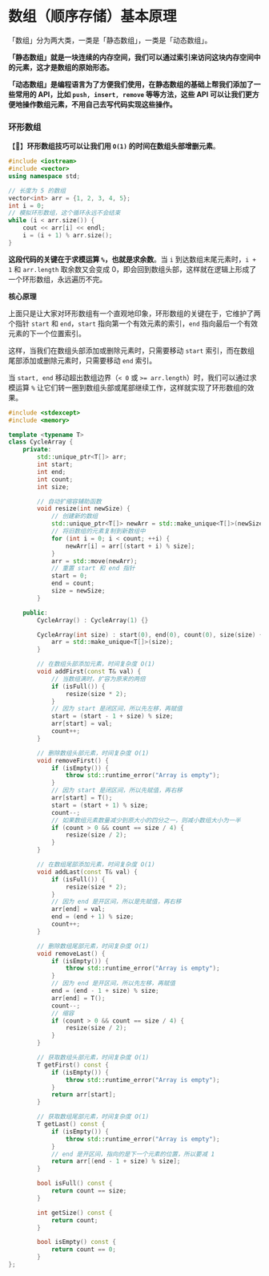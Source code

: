 # 数组（顺序存储）基本原理

「数组」分为两大类，一类是「静态数组」，一类是「动态数组」。

**「静态数组」就是一块连续的内存空间，我们可以通过索引来访问这块内存空间中的元素，这才是数组的原始形态。**

**「动态数组」是编程语言为了方便我们使用，在静态数组的基础上帮我们添加了一些常用的 API，比如 `push, insert, remove` 等等方法，这些 API 可以让我们更方便地操作数组元素，不用自己去写代码实现这些操作。**

### 环形数组

【:loudspeaker:】**环形数组技巧可以让我们用 `O(1)` 的时间在数组头部增删元素**。

```c++
#include <iostream>
#include <vector>
using namespace std;

// 长度为 5 的数组
vector<int> arr = {1, 2, 3, 4, 5};
int i = 0;
// 模拟环形数组，这个循环永远不会结束
while (i < arr.size()) {
    cout << arr[i] << endl;
    i = (i + 1) % arr.size();
}
```

**这段代码的关键在于求模运算 `%`，也就是求余数**。当 `i` 到达数组末尾元素时，`i + 1` 和 `arr.length` 取余数又会变成 0，即会回到数组头部，这样就在逻辑上形成了一个环形数组，永远遍历不完。

**核心原理**

上面只是让大家对环形数组有一个直观地印象，环形数组的关键在于，它维护了两个指针 `start` 和 `end`，`start` 指向第一个有效元素的索引，`end` 指向最后一个有效元素的下一个位置索引。

这样，当我们在数组头部添加或删除元素时，只需要移动 `start` 索引，而在数组尾部添加或删除元素时，只需要移动 `end` 索引。

当 `start, end` 移动超出数组边界（`< 0` 或 `>= arr.length`）时，我们可以通过求模运算 `%` 让它们转一圈到数组头部或尾部继续工作，这样就实现了环形数组的效果。

```c++
#include <stdexcept>
#include <memory>

template <typename T>
class CycleArray {
    private:
        std::unique_ptr<T[]> arr;
        int start;
        int end;
        int count;
        int size;

        // 自动扩缩容辅助函数
        void resize(int newSize) {
            // 创建新的数组
            std::unique_ptr<T[]> newArr = std::make_unique<T[]>(newSize);
            // 将旧数组的元素复制到新数组中
            for (int i = 0; i < count; ++i) {
                newArr[i] = arr[(start + i) % size];
            }
            arr = std::move(newArr);
            // 重置 start 和 end 指针
            start = 0;
            end = count;
            size = newSize;
        }

    public:
        CycleArray() : CycleArray(1) {}

        CycleArray(int size) : start(0), end(0), count(0), size(size) {
            arr = std::make_unique<T[]>(size);
        }

        // 在数组头部添加元素，时间复杂度 O(1)
        void addFirst(const T& val) {
            // 当数组满时，扩容为原来的两倍
            if (isFull()) {
                resize(size * 2);
            }
            // 因为 start 是闭区间，所以先左移，再赋值
            start = (start - 1 + size) % size;
            arr[start] = val;
            count++;
        }

        // 删除数组头部元素，时间复杂度 O(1)
        void removeFirst() {
            if (isEmpty()) {
                throw std::runtime_error("Array is empty");
            }
            // 因为 start 是闭区间，所以先赋值，再右移
            arr[start] = T();
            start = (start + 1) % size;
            count--;
            // 如果数组元素数量减少到原大小的四分之一，则减小数组大小为一半
            if (count > 0 && count == size / 4) {
                resize(size / 2);
            }
        }

        // 在数组尾部添加元素，时间复杂度 O(1)
        void addLast(const T& val) {
            if (isFull()) {
                resize(size * 2);
            }
            // 因为 end 是开区间，所以是先赋值，再右移
            arr[end] = val;
            end = (end + 1) % size;
            count++;
        }

        // 删除数组尾部元素，时间复杂度 O(1)
        void removeLast() {
            if (isEmpty()) {
                throw std::runtime_error("Array is empty");
            }
            // 因为 end 是开区间，所以先左移，再赋值
            end = (end - 1 + size) % size;
            arr[end] = T();
            count--;
            // 缩容
            if (count > 0 && count == size / 4) {
                resize(size / 2);
            }
        }

        // 获取数组头部元素，时间复杂度 O(1)
        T getFirst() const {
            if (isEmpty()) {
                throw std::runtime_error("Array is empty");
            }
            return arr[start];
        }

        // 获取数组尾部元素，时间复杂度 O(1)
        T getLast() const {
            if (isEmpty()) {
                throw std::runtime_error("Array is empty");
            }
            // end 是开区间，指向的是下一个元素的位置，所以要减 1
            return arr[(end - 1 + size) % size];
        }

        bool isFull() const {
            return count == size;
        }

        int getSize() const {
            return count;
        }

        bool isEmpty() const {
            return count == 0;
        }
};
```

